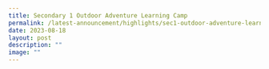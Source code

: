 ```yaml
---
title: Secondary 1 Outdoor Adventure Learning Camp
permalink: /latest-announcement/highlights/sec1-outdoor-adventure-learning-camp/
date: 2023-08-18
layout: post
description: ""
image: ""
---
```

